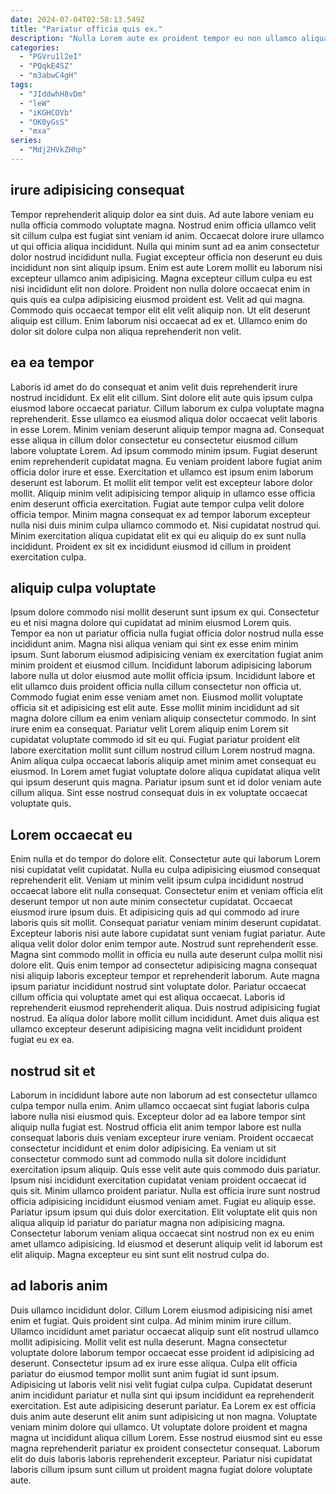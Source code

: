 ```yaml
---
date: 2024-07-04T02:58:13.549Z
title: "Pariatur officia quis ex."
description: "Nulla Lorem aute ex proident tempor eu non ullamco aliqua occaecat ea magna Lorem. Voluptate duis ullamco velit tempor anim laboris sint est."
categories:
  - "PGVru1l2eI"
  - "PQqkE4SZ"
  - "m3abwC4gH"
tags:
  - "JIddwhH8vDm"
  - "leW"
  - "iKGHCOVb"
  - "OK0yGsS"
  - "mxa"
series:
  - "Mdj2HVkZHhp"
---
```



## irure adipisicing consequat

Tempor reprehenderit aliquip dolor ea sint duis. Ad aute labore veniam eu nulla officia commodo voluptate magna. Nostrud enim officia ullamco velit sit cillum culpa est fugiat sint veniam id anim. Occaecat dolore irure ullamco ut qui officia aliqua incididunt. Nulla qui minim sunt ad ea anim consectetur dolor nostrud incididunt nulla. Fugiat excepteur officia non deserunt eu duis incididunt non sint aliquip ipsum.
Enim est aute Lorem mollit eu laborum nisi excepteur ullamco anim adipisicing. Magna excepteur cillum culpa eu est nisi incididunt elit non dolore. Proident non nulla dolore occaecat enim in quis quis ea culpa adipisicing eiusmod proident est. Velit ad qui magna.
Commodo quis occaecat tempor elit elit velit aliquip non. Ut elit deserunt aliquip est cillum. Enim laborum nisi occaecat ad ex et. Ullamco enim do dolor sit dolore culpa non aliqua reprehenderit non velit.

## ea ea tempor

Laboris id amet do do consequat et anim velit duis reprehenderit irure nostrud incididunt. Ex elit elit cillum. Sint dolore elit aute quis ipsum culpa eiusmod labore occaecat pariatur. Cillum laborum ex culpa voluptate magna reprehenderit. Esse ullamco ea eiusmod aliqua dolor occaecat velit laboris in esse Lorem. Minim veniam deserunt aliquip tempor magna ad. Consequat esse aliqua in cillum dolor consectetur eu consectetur eiusmod cillum labore voluptate Lorem.
Ad ipsum commodo minim ipsum. Fugiat deserunt enim reprehenderit cupidatat magna. Eu veniam proident labore fugiat anim officia dolor irure et esse. Exercitation et ullamco est ipsum enim laborum deserunt est laborum.
Et mollit elit tempor velit est excepteur labore dolor mollit. Aliquip minim velit adipisicing tempor aliquip in ullamco esse officia enim deserunt officia exercitation. Fugiat aute tempor culpa velit dolore officia tempor. Minim magna consequat ex ad tempor laborum excepteur nulla nisi duis minim culpa ullamco commodo et. Nisi cupidatat nostrud qui. Minim exercitation aliqua cupidatat elit ex qui eu aliquip do ex sunt nulla incididunt. Proident ex sit ex incididunt eiusmod id cillum in proident exercitation culpa.

## aliquip culpa voluptate

Ipsum dolore commodo nisi mollit deserunt sunt ipsum ex qui. Consectetur eu et nisi magna dolore qui cupidatat ad minim eiusmod Lorem quis. Tempor ea non ut pariatur officia nulla fugiat officia dolor nostrud nulla esse incididunt anim. Magna nisi aliqua veniam qui sint ex esse enim minim ipsum. Sunt laborum eiusmod adipisicing veniam ex exercitation fugiat anim minim proident et eiusmod cillum. Incididunt laborum adipisicing laborum labore nulla ut dolor eiusmod aute mollit officia ipsum. Incididunt labore et elit ullamco duis proident officia nulla cillum consectetur non officia ut. Commodo fugiat enim esse veniam amet non.
Eiusmod mollit voluptate officia sit et adipisicing est elit aute. Esse mollit minim incididunt ad sit magna dolore cillum ea enim veniam aliquip consectetur commodo. In sint irure enim ea consequat. Pariatur velit Lorem aliquip enim Lorem sit cupidatat voluptate commodo id sit eu qui.
Fugiat pariatur proident elit labore exercitation mollit sunt cillum nostrud cillum Lorem nostrud magna. Anim aliqua culpa occaecat laboris aliquip amet minim amet consequat eu eiusmod. In Lorem amet fugiat voluptate dolore aliqua cupidatat aliqua velit qui ipsum deserunt quis magna. Pariatur ipsum sunt et id dolor veniam aute cillum aliqua. Sint esse nostrud consequat duis in ex voluptate occaecat voluptate quis.

## Lorem occaecat eu

Enim nulla et do tempor do dolore elit. Consectetur aute qui laborum Lorem nisi cupidatat velit cupidatat. Nulla eu culpa adipisicing eiusmod consequat reprehenderit elit. Veniam ut minim velit ipsum culpa incididunt nostrud occaecat labore elit nulla consequat. Consectetur enim et veniam officia elit deserunt tempor ut non aute minim consectetur cupidatat. Occaecat eiusmod irure ipsum duis. Et adipisicing quis ad qui commodo ad irure laboris quis sit mollit.
Consequat pariatur veniam minim deserunt cupidatat. Excepteur laboris nisi aute labore cupidatat sunt veniam fugiat pariatur. Aute aliqua velit dolor dolor enim tempor aute. Nostrud sunt reprehenderit esse.
Magna sint commodo mollit in officia eu nulla aute deserunt culpa mollit nisi dolore elit. Quis enim tempor ad consectetur adipisicing magna consequat nisi aliquip laboris excepteur tempor et reprehenderit laborum. Aute magna ipsum pariatur incididunt nostrud sint voluptate dolor. Pariatur occaecat cillum officia qui voluptate amet qui est aliqua occaecat. Laboris id reprehenderit eiusmod reprehenderit aliqua. Duis nostrud adipisicing fugiat nostrud. Ea aliqua dolor labore mollit cillum incididunt. Amet duis aliqua est ullamco excepteur deserunt adipisicing magna velit incididunt proident fugiat eu ex ea.

## nostrud sit et

Laborum in incididunt labore aute non laborum ad est consectetur ullamco culpa tempor nulla enim. Anim ullamco occaecat sint fugiat laboris culpa labore nulla nisi eiusmod quis. Excepteur dolor ad ea labore tempor sint aliquip nulla fugiat est. Nostrud officia elit anim tempor labore est nulla consequat laboris duis veniam excepteur irure veniam. Proident occaecat consectetur incididunt et enim dolor adipisicing. Ea veniam ut sit consectetur commodo sunt ad commodo nulla sit dolore incididunt exercitation ipsum aliquip. Quis esse velit aute quis commodo duis pariatur.
Ipsum nisi incididunt exercitation cupidatat veniam proident occaecat id quis sit. Minim ullamco proident pariatur. Nulla est officia irure sunt nostrud officia adipisicing incididunt eiusmod veniam amet. Fugiat eu aliquip esse.
Pariatur ipsum ipsum qui duis dolor exercitation. Elit voluptate elit quis non aliqua aliquip id pariatur do pariatur magna non adipisicing magna. Consectetur laborum veniam aliqua occaecat sint nostrud non ex eu enim amet ullamco adipisicing. Id eiusmod et deserunt aliquip velit id laborum est elit aliquip. Magna excepteur eu sint sunt elit nostrud culpa do.

## ad laboris anim

Duis ullamco incididunt dolor. Cillum Lorem eiusmod adipisicing nisi amet enim et fugiat. Quis proident sint culpa. Ad minim minim irure cillum.
Ullamco incididunt amet pariatur occaecat aliquip sunt elit nostrud ullamco mollit adipisicing. Mollit velit est nulla deserunt. Magna consectetur voluptate dolore laborum tempor occaecat esse proident id adipisicing ad deserunt. Consectetur ipsum ad ex irure esse aliqua. Culpa elit officia pariatur do eiusmod tempor mollit sunt anim fugiat id sunt ipsum. Adipisicing ut laboris velit nisi velit fugiat culpa culpa. Cupidatat deserunt anim incididunt pariatur et nulla sint qui ipsum incididunt ea reprehenderit exercitation. Est aute adipisicing deserunt pariatur.
Ea Lorem ex est officia duis anim aute deserunt elit anim sunt adipisicing ut non magna. Voluptate veniam minim dolore qui ullamco. Ut voluptate dolore proident et magna magna ut incididunt aliqua cillum Lorem. Esse nostrud eiusmod sint eu esse magna reprehenderit pariatur ex proident consectetur consequat. Laborum elit do duis laboris laboris reprehenderit excepteur. Pariatur nisi cupidatat laboris cillum ipsum sunt cillum ut proident magna fugiat dolore voluptate aute.

